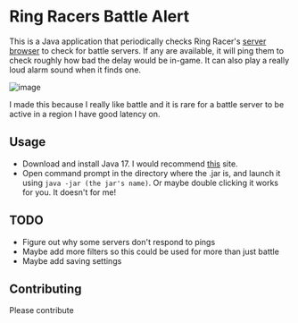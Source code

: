 # Ring Racers Battle Alert
This is a Java application that periodically checks Ring Racer's [server browser](https://ms.kartkrew.org/) to check for battle servers.
If any are available, it will ping them to check roughly how bad the delay would be in-game. It can also play a really loud alarm sound when it finds one.


![image](https://github.com/user-attachments/assets/74cb9832-fcd0-485a-8c2a-20d35b9e6862)

I made this because I really like battle and it is rare for a battle server to be active in a region I have good latency on.

## Usage
- Download and install Java 17. I would recommend [this](https://adoptium.net/temurin/releases/?version=17) site.
- Open command prompt in the directory where the .jar is, and launch it using `java -jar (the jar's name)`. Or maybe double clicking it works for you. It doesn't for me!

## TODO
- Figure out why some servers don't respond to pings
- Maybe add more filters so this could be used for more than just battle
- Maybe add saving settings

## Contributing
Please contribute


